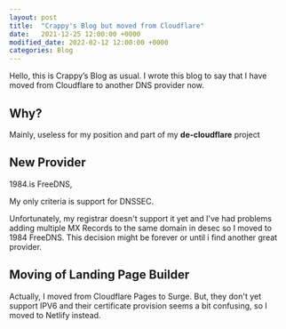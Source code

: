 ```yaml
---
layout: post
title:  "Crappy's Blog but moved from Cloudflare"
date:   2021-12-25 12:00:00 +0000
modified_date: 2022-02-12 12:00:00 +0000
categories: Blog
---
```

Hello, this is Crappy’s Blog as usual. I wrote this blog to say that I have moved from Cloudflare to another DNS provider now.

## Why?

Mainly, useless for my position and part of my **de-cloudflare** project

## New Provider

1984.is FreeDNS,

My only criteria is support for DNSSEC.

Unfortunately, my registrar doesn't support it yet and I've had problems adding multiple MX Records to the same domain in desec so I moved to 1984 FreeDNS. This decision might be forever or until i find another great provider.

## Moving of Landing Page Builder

Actually, I moved from Cloudflare Pages to Surge. But, they don't yet support IPV6 and their certificate provision seems a bit confusing, so I moved to Netlify instead.